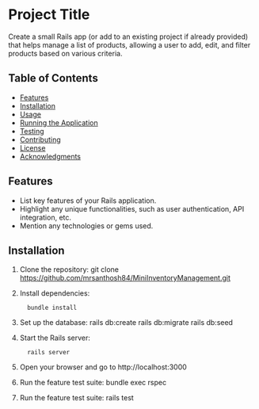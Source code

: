 # Project Title

Create a small Rails app (or add to an existing project if already provided) that helps manage a list of products, allowing a user to add, edit, and filter products based on various criteria.

## Table of Contents

- [Features](#features)
- [Installation](#installation)
- [Usage](#usage)
- [Running the Application](#running-the-application)
- [Testing](#testing)
- [Contributing](#contributing)
- [License](#license)
- [Acknowledgments](#acknowledgments)

## Features

- List key features of your Rails application.
- Highlight any unique functionalities, such as user authentication, API integration, etc.
- Mention any technologies or gems used.

## Installation

1. Clone the repository:
   git clone https://github.com/mrsanthosh84/MiniInventoryManagement.git

2. Install dependencies:

         bundle install

3. Set up the database:
         rails db:create
         rails db:migrate
         rails db:seed

4. Start the Rails server:

         rails server

5. Open your browser and go to http://localhost:3000

6. Run the feature test suite:
         bundle exec rspec

8. Run the feature test suite:
         rails test
